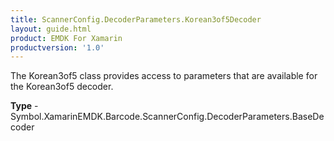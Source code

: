 ```yaml
---
title: ScannerConfig.DecoderParameters.Korean3of5Decoder
layout: guide.html
product: EMDK For Xamarin
productversion: '1.0'
---
```

The Korean3of5 class provides access to parameters that are available for the Korean3of5 decoder.

**Type** - Symbol.XamarinEMDK.Barcode.ScannerConfig.DecoderParameters.BaseDecoder
















